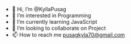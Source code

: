 - 👋 Hi, I’m @KyllaPusag
- 👀 I’m interested in Programming 
- 🌱 I’m currently learning JavaScript 
- 💞️ I’m looking to collaborate on Project
- 📫 How to reach me pusagkyla70@gmail.com

<!---
KyllaPusag/KyllaPusag is a ✨ special ✨ repository because its `README.md` (this file) appears on your GitHub profile.
You can click the Preview link to take a look at your changes.
--->
